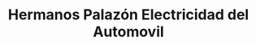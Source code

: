 ---
title: "Hermanos Palazón Electricidad del Automovil"
url: /alzira/hermanos-palazon-electricidad-del-automovil/
shop: Autowerkstatt
---
